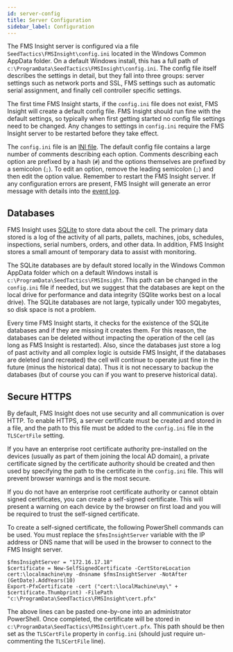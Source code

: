```yaml
---
id: server-config
title: Server Configuration
sidebar_label: Configuration
---
```


The FMS Insight server is configured via a file
`SeedTactics\FMSInsight\config.ini` located in the Windows Common AppData
folder. On a default Windows install, this has a full path of
`c:\ProgramData\SeedTactics\FMSInsight\config.ini`. The config file itself
describes the settings in detail, but they fall into three groups: server
settings such as network ports and SSL, FMS settings such as automatic serial
assignment, and finally cell controller specific settings.

The first time FMS Insight starts, if the `config.ini` file does not exist,
FMS Insight will create a default config file. FMS Insight should run fine
with the default settings, so typically when first getting started no config
file settings need to be changed. Any changes to settings in `config.ini`
require the FMS Insight server to be restarted before they take effect.

The `config.ini` file is an [INI file](https://en.wikipedia.org/wiki/INI_file).
The default config file contains a large number of comments describing each option.
Comments describing each option are prefixed by a hash (`#`) and the options themselves
are prefixed by a semicolon (`;`).  To edit an option, remove the leading semicolon (`;`)
and then edit the option value.  Remember to restart the FMS Insight server.  If any configuration
errors are present, FMS Insight will generate an error message with details into the
[event log](server-errors.md).

## Databases

FMS Insight uses [SQLite](https://www.sqlite.org/) to store data about the cell.
The primary data stored is a log of the activity of all parts, pallets, machines, jobs,
schedules, inspections, serial numbers, orders, and other data.  In addition, FMS Insight
stores a small amount of temporary data to assist with monitoring.

The SQLite databases are by default stored locally in the Windows Common
AppData folder which on a default Windows install is
`c:\ProgramData\SeedTactics\FMSInsight`. This path can be changed in the
`config.ini` file if needed, but we suggest that the databases are kept on
the local drive for performance and data integrity (SQlite works best on a
local drive). The SQLite databases are not large, typically under 100
megabytes, so disk space is not a problem.

Every time FMS Insight starts, it checks for the existence of the SQLite
databases and if they are missing it creates them. For this reason, the
databases can be deleted without impacting the operation of the cell (as long
as FMS Insight is restarted). Also, since the databases just store a log of
past activity and all complex logic is outside FMS Insight, if the databases
are deleted (and recreated) the cell will continue to operate just fine in
the future (minus the historical data). Thus it is not necessary to backup
the databases (but of course you can if you want to preserve historical
data).

## Secure HTTPS

By default, FMS Insight does not use security and all communication is over HTTP.
To enable HTTPS, a server certificate must be created and stored in a file, and the
path to this file must be added to the `config.ini` file in the `TLSCertFile` setting.

If you have an enterprise root certificate authority pre-installed on the
devices (usually as part of them joining the local AD domain), a private
certificate signed by the certificate authority should be created and then
used by specifying the path to the certificate in the `config.ini` file.
This will prevent browser warnings and is the most secure.

If you do not have an enterprise root certificate authority or cannot obtain
signed certificates, you can create a self-signed certificate.  This will present
a warning on each device by the browser on first load and you will be required to
trust the self-signed certificate.

To create a self-signed certificate, the following PowerShell commands can be used.
You must replace the `$fmsInsightServer` variable with the IP address or DNS name that
will be used in the browser to connect to the FMS Insight server.

~~~
$fmsInsightServer = "172.16.17.18"
$certificate = New-SelfSignedCertificate -CertStoreLocation cert:\localmachine\my -dnsname $fmsInsightServer -NotAfter (GetDate).AddYears(10)
Export-PfxCertificate -cert ("cert:\localMachine\my\" + $certificate.Thumbprint) -FilePath "c:\ProgramData\SeedTactics\FMSInsight\cert.pfx"
~~~

The above lines can be pasted one-by-one into an administrator PowerShell.  Once completed,
the certificate will be stored in `c:\ProgramData\SeedTactics\FMSInsight\cert.pfx`.  This path
should be then set as the `TLSCertFile` property in `config.ini` (should just require un-commenting
the `TLSCertFile` line).